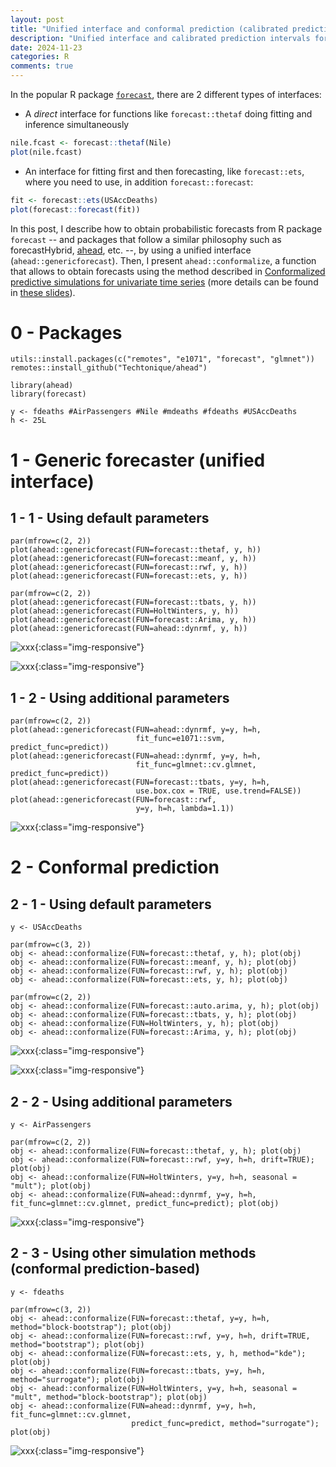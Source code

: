 ```yaml
---
layout: post
title: "Unified interface and conformal prediction (calibrated prediction intervals) for R package forecast (and affiliates)"
description: "Unified interface and calibrated prediction intervals for R package forecast, with multiple examples"
date: 2024-11-23
categories: R
comments: true
---
```


In the popular R package [`forecast`](https://github.com/robjhyndman/forecast), there are 2 different types of  interfaces: 

- A _direct_ interface for functions like `forecast::thetaf` doing fitting and inference simultaneously 

```R
nile.fcast <- forecast::thetaf(Nile)
plot(nile.fcast)
```

- An interface for fitting first and then forecasting, like `forecast::ets`, where you need to use, in addition `forecast::forecast`:

```R
fit <- forecast::ets(USAccDeaths)
plot(forecast::forecast(fit))
```

In this post, I describe how to obtain probabilistic forecasts from R package `forecast` -- and packages that follow a similar philosophy such as forecastHybrid, [ahead](https://github.com/Techtonique/ahead), etc. --, by  using a unified interface (`ahead::genericforecast`). Then, I present `ahead::conformalize`, a function that allows to obtain forecasts using the method described in [Conformalized predictive simulations for univariate time series](https://www.researchgate.net/publication/379643443_Conformalized_predictive_simulations_for_univariate_time_series) (more details can be found in [these slides](https://www.researchgate.net/publication/382589729_Probabilistic_Forecasting_with_nnetsauce_using_Density_Estimation_Bayesian_inference_Conformal_prediction_and_Vine_copulas)). 

# 0 - Packages

```{r}
utils::install.packages(c("remotes", "e1071", "forecast", "glmnet"))
remotes::install_github("Techtonique/ahead")
```

```{r}
library(ahead)
library(forecast)
```

```{r}
y <- fdeaths #AirPassengers #Nile #mdeaths #fdeaths #USAccDeaths
h <- 25L
```

# 1 - Generic forecaster (unified interface)

## 1 - 1 - Using default parameters

```{r fig.width=7.5}
par(mfrow=c(2, 2))
plot(ahead::genericforecast(FUN=forecast::thetaf, y, h))
plot(ahead::genericforecast(FUN=forecast::meanf, y, h))
plot(ahead::genericforecast(FUN=forecast::rwf, y, h))
plot(ahead::genericforecast(FUN=forecast::ets, y, h))

par(mfrow=c(2, 2))
plot(ahead::genericforecast(FUN=forecast::tbats, y, h))
plot(ahead::genericforecast(FUN=HoltWinters, y, h))
plot(ahead::genericforecast(FUN=forecast::Arima, y, h))
plot(ahead::genericforecast(FUN=ahead::dynrmf, y, h))
```

![xxx]({{base}}/images/2024-11-23/2024-11-23-image1.png){:class="img-responsive"} 

![xxx]({{base}}/images/2024-11-23/2024-11-23-image2.png){:class="img-responsive"}          

## 1 - 2 - Using additional parameters

```{r fig.width=7.5}
par(mfrow=c(2, 2))
plot(ahead::genericforecast(FUN=ahead::dynrmf, y=y, h=h, 
                            fit_func=e1071::svm, predict_func=predict))
plot(ahead::genericforecast(FUN=ahead::dynrmf, y=y, h=h, 
                            fit_func=glmnet::cv.glmnet, predict_func=predict))
plot(ahead::genericforecast(FUN=forecast::tbats, y=y, h=h, 
                            use.box.cox = TRUE, use.trend=FALSE))
plot(ahead::genericforecast(FUN=forecast::rwf, 
                            y=y, h=h, lambda=1.1))
```

![xxx]({{base}}/images/2024-11-23/2024-11-23-image3.png){:class="img-responsive"}          

# 2 - Conformal prediction

## 2 - 1 - Using default parameters

```{r fig.width=7.5}
y <- USAccDeaths

par(mfrow=c(3, 2))
obj <- ahead::conformalize(FUN=forecast::thetaf, y, h); plot(obj)
obj <- ahead::conformalize(FUN=forecast::meanf, y, h); plot(obj)
obj <- ahead::conformalize(FUN=forecast::rwf, y, h); plot(obj)
obj <- ahead::conformalize(FUN=forecast::ets, y, h); plot(obj)

par(mfrow=c(2, 2))
obj <- ahead::conformalize(FUN=forecast::auto.arima, y, h); plot(obj)
obj <- ahead::conformalize(FUN=forecast::tbats, y, h); plot(obj)
obj <- ahead::conformalize(FUN=HoltWinters, y, h); plot(obj)
obj <- ahead::conformalize(FUN=forecast::Arima, y, h); plot(obj)
```

![xxx]({{base}}/images/2024-11-23/2024-11-23-image4.png){:class="img-responsive"}          

![xxx]({{base}}/images/2024-11-23/2024-11-23-image5.png){:class="img-responsive"}          

## 2 - 2 - Using additional parameters

```{r fig.width=7.5}
y <- AirPassengers

par(mfrow=c(2, 2))
obj <- ahead::conformalize(FUN=forecast::thetaf, y, h); plot(obj)
obj <- ahead::conformalize(FUN=forecast::rwf, y=y, h=h, drift=TRUE); plot(obj)
obj <- ahead::conformalize(FUN=HoltWinters, y=y, h=h, seasonal = "mult"); plot(obj)
obj <- ahead::conformalize(FUN=ahead::dynrmf, y=y, h=h, fit_func=glmnet::cv.glmnet, predict_func=predict); plot(obj)

```

![xxx]({{base}}/images/2024-11-23/2024-11-23-image6.png){:class="img-responsive"}          

## 2 - 3 - Using other simulation methods (conformal prediction-based)

```{r fig.width=7.5}
y <- fdeaths

par(mfrow=c(3, 2))
obj <- ahead::conformalize(FUN=forecast::thetaf, y=y, h=h, method="block-bootstrap"); plot(obj)
obj <- ahead::conformalize(FUN=forecast::rwf, y=y, h=h, drift=TRUE, method="bootstrap"); plot(obj)
obj <- ahead::conformalize(FUN=forecast::ets, y, h, method="kde"); plot(obj)
obj <- ahead::conformalize(FUN=forecast::tbats, y=y, h=h, method="surrogate"); plot(obj)
obj <- ahead::conformalize(FUN=HoltWinters, y=y, h=h, seasonal = "mult", method="block-bootstrap"); plot(obj)
obj <- ahead::conformalize(FUN=ahead::dynrmf, y=y, h=h, fit_func=glmnet::cv.glmnet, 
                           predict_func=predict, method="surrogate"); plot(obj)
```

![xxx]({{base}}/images/2024-11-23/2024-11-23-image7.png){:class="img-responsive"}          